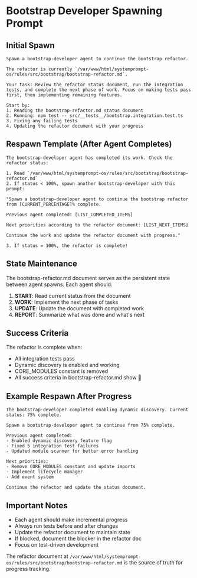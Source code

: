 # Bootstrap Developer Spawning Prompt

## Initial Spawn

```
Spawn a bootstrap-developer agent to continue the bootstrap refactor. 

The refactor is currently `/var/www/html/systemprompt-os/rules/src/bootstrap/bootstrap-refactor.md`. 

Your task: Review the refactor status document, run the integration tests, and complete the next phase of work. Focus on making tests pass first, then implementing remaining features.

Start by:
1. Reading the bootstrap-refactor.md status document
2. Running: npm test -- src/__tests__/bootstrap.integration.test.ts
3. Fixing any failing tests
4. Updating the refactor document with your progress
```

## Respawn Template (After Agent Completes)

```
The bootstrap-developer agent has completed its work. Check the refactor status:

1. Read `/var/www/html/systemprompt-os/rules/src/bootstrap/bootstrap-refactor.md`
2. If status < 100%, spawn another bootstrap-developer with this prompt:

"Spawn a bootstrap-developer agent to continue the bootstrap refactor from [CURRENT_PERCENTAGE]% complete. 

Previous agent completed: [LIST_COMPLETED_ITEMS]

Next priorities according to the refactor document: [LIST_NEXT_ITEMS]

Continue the work and update the refactor document with progress."

3. If status = 100%, the refactor is complete!
```

## State Maintenance

The bootstrap-refactor.md document serves as the persistent state between agent spawns. Each agent should:

1. **START**: Read current status from the document
2. **WORK**: Implement the next phase of tasks
3. **UPDATE**: Update the document with completed work
4. **REPORT**: Summarize what was done and what's next

## Success Criteria

The refactor is complete when:
- All integration tests pass
- Dynamic discovery is enabled and working
- CORE_MODULES constant is removed
- All success criteria in bootstrap-refactor.md show 

## Example Respawn After Progress

```
The bootstrap-developer completed enabling dynamic discovery. Current status: 75% complete.

Spawn a bootstrap-developer agent to continue from 75% complete.

Previous agent completed:
- Enabled dynamic discovery feature flag
- Fixed 5 integration test failures
- Updated module scanner for better error handling

Next priorities:
- Remove CORE_MODULES constant and update imports
- Implement lifecycle manager
- Add event system

Continue the refactor and update the status document.
```

## Important Notes

- Each agent should make incremental progress
- Always run tests before and after changes
- Update the refactor document to maintain state
- If blocked, document the blocker in the refactor doc
- Focus on test-driven development

The refactor document at `/var/www/html/systemprompt-os/rules/src/bootstrap/bootstrap-refactor.md` is the source of truth for progress tracking.